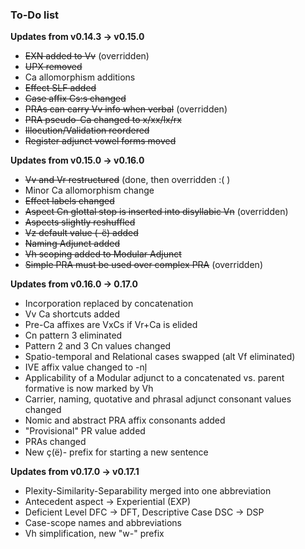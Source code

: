 ### To-Do list

**Updates from v0.14.3 -> v0.15.0**

- ~~EXN added to Vv~~ (overridden)
- ~~UPX removed~~
- Ca allomorphism additions
- ~~Effect SLF added~~
- ~~Case affix Cs:s changed~~
- ~~PRAs can carry Vv info when verbal~~ (overridden)
- ~~PRA pseudo-Ca changed to x/xx/lx/rx~~
- ~~Illocution/Validation reordered~~
- ~~Register adjunct vowel forms moved~~

**Updates from v0.15.0 -> v0.16.0**

- ~~Vv and Vr restructured~~ (done, then overridden :( )
- Minor Ca allomorphism change
- ~~Effect labels changed~~
- ~~Aspect Cn glottal stop is inserted into disyllabic Vn~~ (overridden)
- ~~Aspects slightly reshuffled~~
- ~~Vz default value (-ë) added~~
- ~~Naming Adjunct added~~
- ~~Vh scoping added to Modular Adjunct~~
- ~~Simple PRA must be used over complex PRA~~ (overridden)

 **Updates from v0.16.0 -> 0.17.0** 
 
 - Incorporation replaced by concatenation
 - Vv Ca shortcuts added
 - Pre-Ca affixes are VxCs if Vr+Ca is elided
 - Cn pattern 3 eliminated
 - Pattern 2 and 3 Cn values changed
 - Spatio-temporal and Relational cases swapped (alt Vf eliminated)
 - IVE affix value changed to -nļ
 - Applicability of a Modular adjunct to a concatenated vs. parent formative is now marked by Vh
 - Carrier, naming, quotative and phrasal adjunct consonant values changed
 - Nomic and abstract PRA affix consonants added
 - "Provisional" PR value added
 - PRAs changed
 - New ç(ë)- prefix for starting a new sentence
 
 **Updates from v0.17.0 -> v0.17.1**
 
 - Plexity-Similarity-Separability merged into one abbreviation
 - Antecedent aspect -> Experiential (EXP)
 - Deficient Level DFC -> DFT, Descriptive Case DSC -> DSP
 - Case-scope names and abbreviations
 - Vh simplification, new "w-" prefix